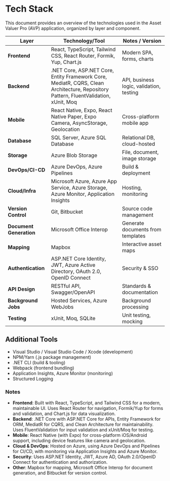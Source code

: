 # Tech Stack

This document provides an overview of the technologies used in the Asset Valuer Pro (AVP) application, organized by layer and component.

| Layer         | Technology/Tool                | Notes / Version           |
|--------------|-------------------------------|---------------------------|
| **Frontend** | React, TypeScript, Tailwind CSS, React Router, Formik, Yup, Chart.js | Modern SPA, forms, charts |
| **Backend**  | .NET Core, ASP.NET Core, Entity Framework Core, MediatR, CQRS, Clean Architecture, Repository Pattern, FluentValidation, xUnit, Moq | API, business logic, validation, testing |
| **Mobile**   | React Native, Expo, React Native Paper, Expo Camera, AsyncStorage, Geolocation | Cross-platform mobile app |
| **Database** | SQL Server, Azure SQL Database | Relational DB, cloud-hosted|
| **Storage**  | Azure Blob Storage             | File, document, image storage |
| **DevOps/CI-CD** | Azure DevOps, Azure Pipelines | Build & deployment |
| **Cloud/Infra** | Microsoft Azure, Azure App Service, Azure Storage, Azure Monitor, Application Insights | Hosting, monitoring |
| **Version Control** | Git, Bitbucket           | Source code management     |
| **Document Generation** | Microsoft Office Interop | Generate documents from templates |
| **Mapping**  | Mapbox                        | Interactive asset maps     |
| **Authentication** | ASP.NET Core Identity, JWT, Azure Active Directory, OAuth 2.0, OpenID Connect | Security & SSO           |
| **API Design** | RESTful API, Swagger/OpenAPI | Standards & documentation  |
| **Background Jobs** | Hosted Services, Azure WebJobs | Background processing   |
| **Testing**  | xUnit, Moq, SQLite            | Unit testing, mocking      |

## Additional Tools
- Visual Studio / Visual Studio Code / Xcode (development)
- NPM/Yarn (.js package management)
- .NET CLI (build & tooling)
- Webpack (frontend bundling)
- Application Insights, Azure Monitor (monitoring)
- Structured Logging

### Notes
- **Frontend**: Built with React, TypeScript, and Tailwind CSS for a modern, maintainable UI. Uses React Router for navigation, Formik/Yup for forms and validation, and Chart.js for data visualization.
- **Backend**: .NET Core with ASP.NET Core for APIs, Entity Framework for ORM, MediatR for CQRS, and Clean Architecture for maintainability. Uses FluentValidation for input validation and xUnit/Moq for testing.
- **Mobile**: React Native (with Expo) for cross-platform iOS/Android support, including device features like camera and geolocation.
- **Cloud & DevOps**: Hosted on Azure, using Azure DevOps and Pipelines for CI/CD, with monitoring via Application Insights and Azure Monitor.
- **Security**: Uses ASP.NET Identity, JWT, Azure AD, OAuth 2.0/OpenID Connect for authentication and authorization.
- **Other**: Mapbox for mapping, Microsoft Office Interop for document generation, and Bitbucket for version control.
